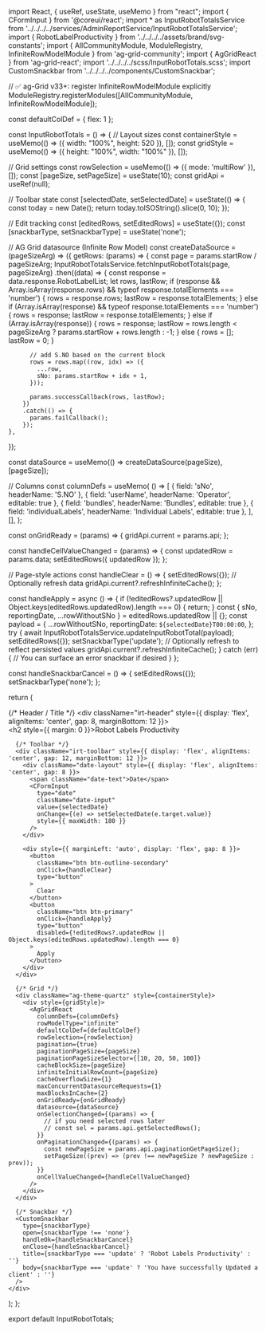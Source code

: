 import React, { useRef, useState, useMemo } from "react";
import { CFormInput } from '@coreui/react';
import * as InputRobotTotalsService from '../../../../services/AdminReportService/InputRobotTotalsService';
import { RobotLabelProductivity } from '../../../../assets/brand/svg-constants';
import { AllCommunityModule, ModuleRegistry, InfiniteRowModelModule } from 'ag-grid-community';
import { AgGridReact } from 'ag-grid-react';
import '../../../../scss/InputRobotTotals.scss';
import CustomSnackbar from '../../../../components/CustomSnackbar';

// ✅ ag-Grid v33+: register InfiniteRowModelModule explicitly
ModuleRegistry.registerModules([AllCommunityModule, InfiniteRowModelModule]);

const defaultColDef = { flex: 1 };

const InputRobotTotals = () => {
  // Layout sizes
  const containerStyle = useMemo(() => ({ width: "100%", height: 520 }), []);
  const gridStyle = useMemo(() => ({ height: "100%", width: "100%" }), []);

  // Grid settings
  const rowSelection = useMemo(() => ({ mode: 'multiRow' }), []);
  const [pageSize, setPageSize] = useState(10);
  const gridApi = useRef(null);

  // Toolbar state
  const [selectedDate, setSelectedDate] = useState(() => {
    const today = new Date();
    return today.toISOString().slice(0, 10);
  });

  // Edit tracking
  const [editedRows, setEditedRows] = useState({});
  const [snackbarType, setSnackbarType] = useState('none');

  // AG Grid datasource (Infinite Row Model)
  const createDataSource = (pageSizeArg) => ({
    getRows: (params) => {
      const page = params.startRow / pageSizeArg;
      InputRobotTotalsService.fetchInputRobotTotals(page, pageSizeArg)
        .then((data) => {
          const response = data.response.RobotLabelList;
          let rows, lastRow;
          if (response && Array.isArray(response.rows) && typeof response.totalElements === 'number') {
            rows = response.rows;
            lastRow = response.totalElements;
          } else if (Array.isArray(response) && typeof response.totalElements === 'number') {
            rows = response;
            lastRow = response.totalElements;
          } else if (Array.isArray(response)) {
            rows = response;
            lastRow = rows.length < pageSizeArg ? params.startRow + rows.length : -1;
          } else {
            rows = [];
            lastRow = 0;
          }

          // add S.NO based on the current block
          rows = rows.map((row, idx) => ({
            ...row,
            sNo: params.startRow + idx + 1,
          }));

          params.successCallback(rows, lastRow);
        })
        .catch(() => {
          params.failCallback();
        });
    },
  });

  const dataSource = useMemo(() => createDataSource(pageSize), [pageSize]);

  // Columns
  const columnDefs = useMemo(
    () => [
      { field: 'sNo', headerName: 'S.NO' },
      { field: 'userName', headerName: 'Operator', editable: true },
      { field: 'bundles', headerName: 'Bundles', editable: true },
      { field: 'individualLabels', headerName: 'Individual Labels', editable: true },
    ],
    [],
  );

  const onGridReady = (params) => {
    gridApi.current = params.api;
  };

  const handleCellValueChanged = (params) => {
    const updatedRow = params.data;
    setEditedRows({ updatedRow });
  };

  // Page-style actions
  const handleClear = () => {
    setEditedRows({});
    // Optionally refresh data
    gridApi.current?.refreshInfiniteCache();
  };

  const handleApply = async () => {
    if (!editedRows?.updatedRow || Object.keys(editedRows.updatedRow).length === 0) {
      return;
    }
    const { sNo, reportingDate, ...rowWithoutSNo } = editedRows.updatedRow || {};
    const payload = {
      ...rowWithoutSNo,
      reportingDate: `${selectedDate}T00:00:00`,
    };
    try {
      await InputRobotTotalsService.updateInputRobotTotal(payload);
      setEditedRows({});
      setSnackbarType('update');
      // Optionally refresh to reflect persisted values
      gridApi.current?.refreshInfiniteCache();
    } catch (err) {
      // You can surface an error snackbar if desired
    }
  };

  const handleSnackbarCancel = () => {
    setEditedRows({});
    setSnackbarType('none');
  };

  return (
    <div className="input-robot-totals-page">
      {/* Header / Title */}
      <div className="irt-header" style={{ display: 'flex', alignItems: 'center', gap: 8, marginBottom: 12 }}>
        <div className="input-robot-totals-icon"><RobotLabelProductivity /></div>
        <h2 style={{ margin: 0 }}>Robot Labels Productivity</h2>
      </div>

      {/* Toolbar */}
      <div className="irt-toolbar" style={{ display: 'flex', alignItems: 'center', gap: 12, marginBottom: 12 }}>
        <div className="date-layout" style={{ display: 'flex', alignItems: 'center', gap: 8 }}>
          <span className="date-text">Date</span>
          <CFormInput
            type="date"
            className="date-input"
            value={selectedDate}
            onChange={(e) => setSelectedDate(e.target.value)}
            style={{ maxWidth: 180 }}
          />
        </div>

        <div style={{ marginLeft: 'auto', display: 'flex', gap: 8 }}>
          <button
            className="btn btn-outline-secondary"
            onClick={handleClear}
            type="button"
          >
            Clear
          </button>
          <button
            className="btn btn-primary"
            onClick={handleApply}
            type="button"
            disabled={!editedRows?.updatedRow || Object.keys(editedRows.updatedRow).length === 0}
          >
            Apply
          </button>
        </div>
      </div>

      {/* Grid */}
      <div className="ag-theme-quartz" style={containerStyle}>
        <div style={gridStyle}>
          <AgGridReact
            columnDefs={columnDefs}
            rowModelType="infinite"
            defaultColDef={defaultColDef}
            rowSelection={rowSelection}
            pagination={true}
            paginationPageSize={pageSize}
            paginationPageSizeSelector={[10, 20, 50, 100]}
            cacheBlockSize={pageSize}
            infiniteInitialRowCount={pageSize}
            cacheOverflowSize={1}
            maxConcurrentDatasourceRequests={1}
            maxBlocksInCache={2}
            onGridReady={onGridReady}
            datasource={dataSource}
            onSelectionChanged={(params) => {
              // if you need selected rows later
              // const sel = params.api.getSelectedRows();
            }}
            onPaginationChanged={(params) => {
              const newPageSize = params.api.paginationGetPageSize();
              setPageSize((prev) => (prev !== newPageSize ? newPageSize : prev));
            }}
            onCellValueChanged={handleCellValueChanged}
          />
        </div>
      </div>

      {/* Snackbar */}
      <CustomSnackbar
        type={snackbarType}
        open={snackbarType !== 'none'}
        handleOk={handleSnackbarCancel}
        onClose={handleSnackbarCancel}
        title={snackbarType === 'update' ? 'Robot Labels Productivity' : ''}
        body={snackbarType === 'update' ? 'You have successfully Updated a client' : ''}
      />
    </div>
  );
};

export default InputRobotTotals;
